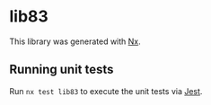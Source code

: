 # lib83

This library was generated with [Nx](https://nx.dev).

## Running unit tests

Run `nx test lib83` to execute the unit tests via [Jest](https://jestjs.io).
